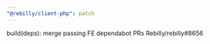 ```yaml
---
"@rebilly/client-php": patch
---
```


build(deps): merge passing FE dependabot PRs Rebilly/rebilly#8656
